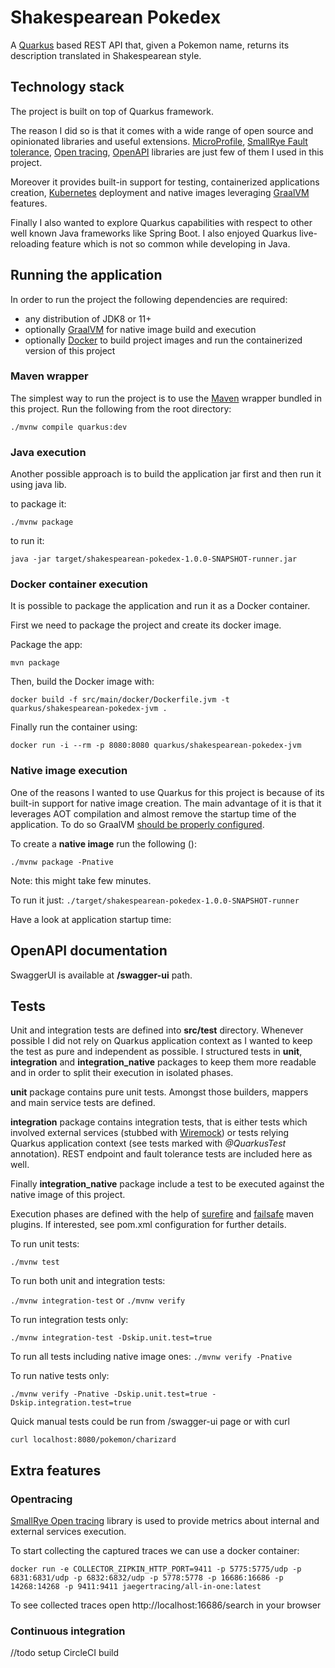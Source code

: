 # Shakespearean Pokedex

A [Quarkus](https://quarkus.io/) based REST API that, given a Pokemon name, returns its description translated in
 Shakespearean style.

## Technology stack
The project is built on top of Quarkus framework. 

The reason I did so is that it comes with a wide range of open source and opinionated libraries and useful extensions.
[MicroProfile](https://microprofile.io/), [SmallRye Fault tolerance](https://github.com/smallrye/smallrye-fault-tolerance), 
[Open tracing](https://github.com/smallrye/smallrye-opentracing), [OpenAPI](https://github.com/smallrye/smallrye-open-api) 
libraries are just few of them I used in this project.

Moreover it provides built-in support for testing, containerized applications creation, [Kubernetes](https://kubernetes.io/) 
deployment and native images leveraging [GraalVM](https://www.graalvm.org/) features.

Finally I also wanted to explore Quarkus capabilities with respect to other well known Java frameworks like Spring Boot.
I also enjoyed Quarkus live-reloading feature which is not so common while developing in Java.

## Running the application
In order to run the project the following dependencies are required: 
- any distribution of JDK8 or 11+
- optionally [GraalVM](https://www.graalvm.org/) for native image build and execution
- optionally [Docker](https://docs.docker.com/) to build project images and run the containerized version of this project

### Maven wrapper
The simplest way to run the project is to use the [Maven](https://maven.apache.org/) wrapper bundled in this project. 
Run the following from the root directory:

`./mvnw compile quarkus:dev`

### Java execution
Another possible approach is to build the application jar first and then run it using java lib.

to package it:

```
./mvnw package
```

to run it: 

```
java -jar target/shakespearean-pokedex-1.0.0-SNAPSHOT-runner.jar
```

### Docker container execution
It is possible to package the application and run it as a Docker container.

First we need to package the project and create its docker image.

Package the app: 

`mvn package`

Then, build the Docker image with:

`docker build -f src/main/docker/Dockerfile.jvm -t quarkus/shakespearean-pokedex-jvm .`

Finally run the container using:

`docker run -i --rm -p 8080:8080 quarkus/shakespearean-pokedex-jvm`

### Native image execution
One of the reasons I wanted to use Quarkus for this project is because of its built-in support for native image creation.
The main advantage of it is that it leverages AOT compilation and almost remove the startup time of the application. 
To do so GraalVM [should be properly configured](https://quarkus.io/guides/building-native-image#configuring-graalvm).

To create a **native image** run the following ():

`./mvnw package -Pnative`

Note: this might take few minutes.

To run it just:
`./target/shakespearean-pokedex-1.0.0-SNAPSHOT-runner`

Have a look at application startup time:


## OpenAPI documentation
SwaggerUI is available at **/swagger-ui** path.

## Tests
Unit and integration tests are defined into **src/test** directory. 
Whenever possible I did not rely on Quarkus application context as I wanted to keep the test as pure and independent as possible.
I structured tests in **unit**, **integration** and **integration_native** packages to keep them more readable and in order
 to split their execution in isolated phases.

**unit** package contains pure unit tests. Amongst those builders, mappers and main service tests are defined.

**integration** package contains integration tests, that is either tests which involved external services (stubbed with [Wiremock](http://wiremock.org/))
or tests relying Quarkus application context (see tests marked with _@QuarkusTest_ annotation). REST endpoint and fault tolerance
tests are included here as well.
  
Finally **integration_native** package include a test to be executed against the native image of this project.

Execution phases are defined with the help of [surefire](https://maven.apache.org/surefire/maven-surefire-plugin/) and 
[failsafe](https://maven.apache.org/surefire/maven-failsafe-plugin/) maven plugins. 
If interested, see pom.xml configuration for further details.

To run unit tests: 

`./mvnw test`

To run both unit and integration tests: 

`./mvnw integration-test` or  `./mvnw verify`

To run integration tests only: 

`./mvnw integration-test -Dskip.unit.test=true`

To run all tests including native image ones:
`./mvnw verify -Pnative`

To run native tests only:

`./mvnw verify -Pnative -Dskip.unit.test=true -Dskip.integration.test=true`

Quick manual tests could be run from /swagger-ui page or with curl 

`curl localhost:8080/pokemon/charizard` 

## Extra features

### Opentracing

[SmallRye Open tracing](https://github.com/smallrye/smallrye-opentracing) library is used to provide metrics about internal and external services execution. 

To start collecting the captured traces we can use a docker container:

`docker run -e COLLECTOR_ZIPKIN_HTTP_PORT=9411 -p 5775:5775/udp -p 6831:6831/udp -p 6832:6832/udp -p 5778:5778 -p 16686:16686 -p 14268:14268 -p 9411:9411 jaegertracing/all-in-one:latest`

To see collected traces open http://localhost:16686/search in your browser

### Continuous integration

//todo setup CircleCI build
